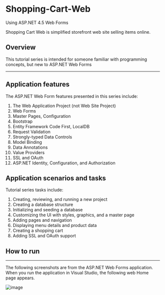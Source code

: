# Shopping-Cart-Web
Using ASP.NET 4.5 Web Forms

Shopping Cart Web is simplified storefront web site selling items online. 

Overview
-----
This tutorial series is intended for someone familiar with programming concepts, but new to ASP.NET Web Forms

------
Application features
---

The ASP.NET Web Form features presented in this series include:
1. The Web Application Project (not Web Site Project)
2. Web Forms
3. Master Pages, Configuration
4. Bootstrap
5. Entity Framework Code First, LocalDB
6. Request Validation
7. Strongly-typed Data Controls
8. Model Binding
9. Data Annotations
10. Value Providers
11. SSL and OAuth
12. ASP.NET Identity, Configuration, and Authorization

Application scenarios and tasks
-----
Tutorial series tasks include:
1. Creating, reviewing, and running a new project
2. Creating a database structure
3. Initializing and seeding a database
4. Customizing the UI with styles, graphics, and a master page
5. Adding pages and navigation
6. Displaying menu details and product data
7. Creating a shopping cart
8. Adding SSL and OAuth support

How to run
--------

-------------------------------

The following screenshots are from the ASP.NET Web Forms application. When you run the application in Visual Studio, the following web Home page appears.

![image](https://user-images.githubusercontent.com/72825756/154806020-4548d161-4a68-432b-b108-b65ffea8e77b.png)


